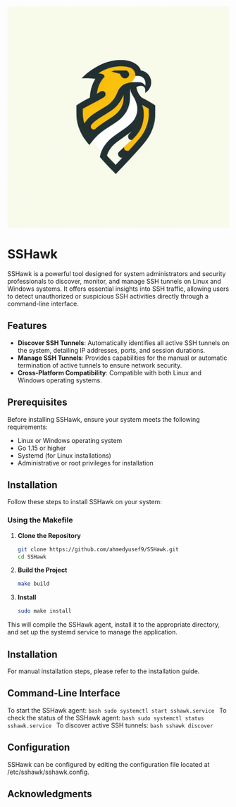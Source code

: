 
![SSHawk Logo](https://github.com/ahmedyusef9/SSHawk/blob/main/assets/logo.png "SSHawk Logo")


# SSHawk

SSHawk is a powerful tool designed for system administrators and security professionals to discover, monitor, and manage SSH tunnels on Linux and Windows systems. It offers essential insights into SSH traffic, allowing users to detect unauthorized or suspicious SSH activities directly through a command-line interface.

## Features

- **Discover SSH Tunnels**: Automatically identifies all active SSH tunnels on the system, detailing IP addresses, ports, and session durations.
- **Manage SSH Tunnels**: Provides capabilities for the manual or automatic termination of active tunnels to ensure network security.
- **Cross-Platform Compatibility**: Compatible with both Linux and Windows operating systems.

## Prerequisites

Before installing SSHawk, ensure your system meets the following requirements:

- Linux or Windows operating system
- Go 1.15 or higher
- Systemd (for Linux installations)
- Administrative or root privileges for installation

## Installation

Follow these steps to install SSHawk on your system:

### Using the Makefile

1. **Clone the Repository**
   ```bash
   git clone https://github.com/ahmedyusef9/SSHawk.git
   cd SSHawk
   ```

1. **Build the Project**
   ```bash
   make build
   ```

1. **Install**
   ```bash
   sudo make install
   ```

This will compile the SSHawk agent, install it to the appropriate directory, and set up the systemd service to manage the application.

## Installation

For manual installation steps, please refer to the installation guide.

## Command-Line Interface

To start the SSHawk agent:
    ```bash
       sudo systemctl start sshawk.service
    ```
To check the status of the SSHawk agent:
    ```bash
       sudo systemctl status sshawk.service
    ```
To discover active SSH tunnels:
    ```bash
       sshawk discover
    ```

## Configuration

SSHawk can be configured by editing the configuration file located at /etc/sshawk/sshawk.config.

## Acknowledgments
